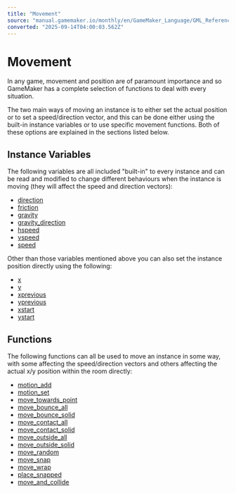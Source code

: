 ```yaml
---
title: "Movement"
source: "manual.gamemaker.io/monthly/en/GameMaker_Language/GML_Reference/Movement_And_Collisions/Movement/Movement.htm"
converted: "2025-09-14T04:00:03.562Z"
---
```


# Movement

In any game, movement and position are of paramount importance and so GameMaker has a complete selection of functions to deal with every situation.

The two main ways of moving an instance is to either set the actual position or to set a speed/direction vector, and this can be done either using the built-in instance variables or to use specific movement functions. Both of these options are explained in the sections listed below.

## Instance Variables

The following variables are all included "built-in" to every instance and can be read and modified to change different behaviours when the instance is moving (they will affect the speed and direction vectors):

-   [direction](../../Asset_Management/Instances/Instance_Variables/direction.md)
-   [friction](../../Asset_Management/Instances/Instance_Variables/friction.md)
-   [gravity](../../Asset_Management/Instances/Instance_Variables/gravity.md)
-   [gravity\_direction](../../Asset_Management/Instances/Instance_Variables/gravity_direction.md)
-   [hspeed](../../Asset_Management/Instances/Instance_Variables/hspeed.md)
-   [vspeed](../../Asset_Management/Instances/Instance_Variables/vspeed.md)
-   [speed](../../Asset_Management/Instances/Instance_Variables/speed.md)

Other than those variables mentioned above you can also set the instance position directly using the following:

-   [x](../../Asset_Management/Instances/Instance_Variables/x.md)
-   [y](../../Asset_Management/Instances/Instance_Variables/y.md)
-   [xprevious](../../Asset_Management/Instances/Instance_Variables/xprevious.md)
-   [yprevious](../../Asset_Management/Instances/Instance_Variables/yprevious.md)
-   [xstart](../../Asset_Management/Instances/Instance_Variables/xstart.md)
-   [ystart](../../Asset_Management/Instances/Instance_Variables/ystart.md)

## Functions

The following functions can all be used to move an instance in some way, with some affecting the speed/direction vectors and others affecting the actual x/y position within the room directly:

-   [motion\_add](motion_add.md)
-   [motion\_set](motion_set.md)
-   [move\_towards\_point](move_towards_point.md)
-   [move\_bounce\_all](move_bounce_all.md)
-   [move\_bounce\_solid](move_bounce_solid.md)
-   [move\_contact\_all](move_contact_all.md)
-   [move\_contact\_solid](move_contact_solid.md)
-   [move\_outside\_all](move_outside_all.md)
-   [move\_outside\_solid](move_outside_solid.md)
-   [move\_random](move_random.md)
-   [move\_snap](move_snap.md)
-   [move\_wrap](move_wrap.md)
-   [place\_snapped](place_snapped.md)
-   [move\_and\_collide](move_and_collide.md)